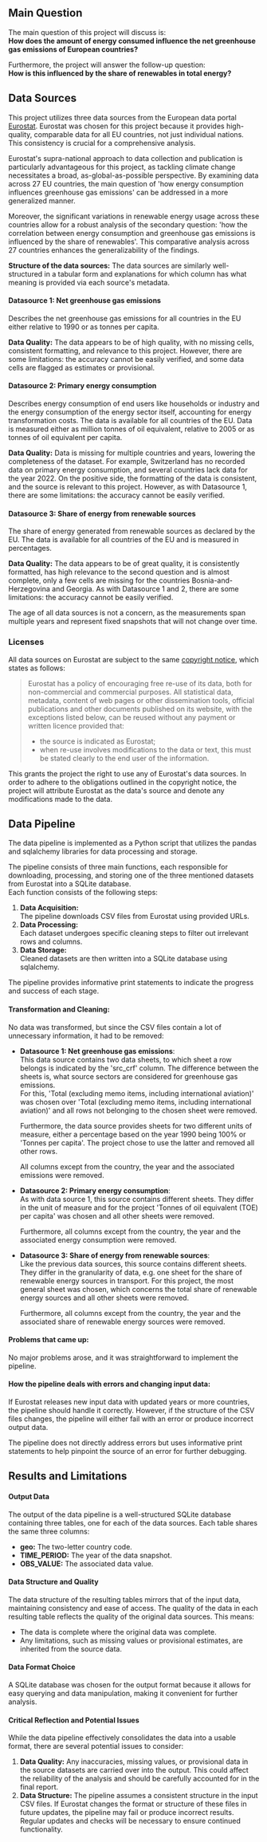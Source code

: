 ## Main Question
The main question of this project will discuss is:  
**How does the amount of energy consumed influence the net greenhouse gas emissions of European countries?**

Furthermore, the project will answer the follow-up question:  
**How is this influenced by the share of renewables in total energy?**

## Data Sources
This project utilizes three data sources from the European data portal [Eurostat](https://ec.europa.eu/eurostat/). Eurostat was chosen for this project because it provides high-quality, comparable data for all EU countries, not just individual nations. This consistency is crucial for a comprehensive analysis.

Eurostat's supra-national approach to data collection and publication is particularly advantageous for this project, as tackling climate change necessitates a broad, as-global-as-possible perspective. By examining data across 27 EU countries, the main question of 'how energy consumption influences greenhouse gas emissions' can be addressed in a more generalized manner.

Moreover, the significant variations in renewable energy usage across these countries allow for a robust analysis of the secondary question: 'how the correlation between energy consumption and greenhouse gas emissions is influenced by the share of renewables'. This comparative analysis across 27 countries enhances the generalizability of the findings.

**Structure of the data sources:** The data sources are similarly well-structured in a tabular form and explanations for which column has what meaning is provided via each source's metadata.
#### Datasource 1: Net greenhouse gas emissions
Describes the net greenhouse gas emissions for all countries in the EU either relative to 1990 or as tonnes per capita.

**Data Quality:** The data appears to be of high quality, with no missing cells, consistent formatting, and relevance to this project. However, there are some limitations: the accuracy cannot be easily verified, and some data cells are flagged as estimates or provisional.
#### Datasource 2: Primary energy consumption
Describes energy consumption of end users like households or industry and the energy consumption of the energy sector itself, accounting for energy transformation costs. The data is available for all countries of the EU. Data is measured either as million tonnes of oil equivalent, relative to 2005 or as tonnes of oil equivalent per capita.

**Data Quality:** Data is missing for multiple countries and years, lowering the completeness of the dataset. For example, Switzerland has no recorded data on primary energy consumption, and several countries lack data for the year 2022. On the positive side, the formatting of the data is consistent, and the source is relevant to this project. However, as with Datasource 1, there are some limitations: the accuracy cannot be easily verified.
#### Datasource 3: Share of energy from renewable sources
The share of energy generated from renewable sources as declared by the EU. The data is available for all countries of the EU and is measured in percentages.

**Data Quality:** The data appears to be of great quality, it is consistently formatted, has high relevance to the second question and is almost complete, only a few cells are missing for the countries Bosnia-and-Herzegovina and Georgia. As with Datasource 1 and 2, there are some limitations: the accuracy cannot be easily verified.

The age of all data sources is not a concern, as the measurements span multiple years and represent fixed snapshots that will not change over time.
### Licenses
All data sources on Eurostat are subject to the same [copyright notice](https://ec.europa.eu/eurostat/about-us/policies/copyright), which states as follows:
> Eurostat has a policy of encouraging free re-use of its data, both for non-commercial and commercial purposes. All statistical data, metadata, content of web pages or other dissemination tools, official publications and other documents published on its website, with the exceptions listed below, can be reused without any payment or written licence provided that:
> - the source is indicated as Eurostat;
> - when re-use involves modifications to the data or text, this must be stated clearly to the end user of the information.

This grants the project the right to use any of Eurostat's data sources. In order to adhere to the obligations outlined in the copyright notice, the project will attribute Eurostat as the data's source and denote any modifications made to the data.
## Data Pipeline
The data pipeline is implemented as a Python script that utilizes the pandas and sqlalchemy libraries for data processing and storage.

The pipeline consists of three main functions, each responsible for downloading, processing, and storing one of the three mentioned datasets from Eurostat into a SQLite database.  
Each function consists of the following steps:
1. **Data Acquisition:**  
   The pipeline downloads CSV files from Eurostat using provided URLs.
2. **Data Processing:**  
   Each dataset undergoes specific cleaning steps to filter out irrelevant rows and columns.
3. **Data Storage:**  
   Cleaned datasets are then written into a SQLite database using sqlalchemy.

The pipeline provides informative print statements to indicate the progress and success of each stage.
#### Transformation and Cleaning:
No data was transformed, but since the CSV files contain a lot of unnecessary information, it had to be removed:
- **Datasource 1: Net greenhouse gas emissions**:  
  This data source contains two data sheets, to which sheet a row belongs is indicated by the 'src_crf' column. The difference between the sheets is, what source sectors are considered for greenhouse gas emissions.  
  For this, 'Total (excluding memo items, including international aviation)' was chosen over 'Total (excluding memo items, including international aviation)' and all rows not belonging to the chosen sheet were removed.

  Furthermore, the data source provides sheets for two different units of measure, either a percentage based on the year 1990 being 100% or 'Tonnes per capita'. The project chose to use the latter and removed all other rows.

  All columns except from the country, the year and the associated emissions were removed.
- **Datasource 2: Primary energy consumption**:  
  As with data source 1, this source contains different sheets. They differ in the unit of measure and for the project 'Tonnes of oil equivalent (TOE) per capita' was chosen and all other sheets were removed.

  Furthermore, all columns except from the country, the year and the associated energy consumption were removed.
- **Datasource 3: Share of energy from renewable sources**:  
  Like the previous data sources, this source contains different sheets. They differ in the granularity of data, e.g. one sheet for the share of renewable energy sources in transport. For this project, the most general sheet was chosen, which concerns the total share of renewable energy sources and all other sheets were removed.

  Furthermore, all columns except from the country, the year and the associated share of renewable energy sources were removed.
#### Problems that came up:
No major problems arose, and it was straightforward to implement the pipeline.
#### How the pipeline deals with errors and changing input data:
If Eurostat releases new input data with updated years or more countries, the pipeline should handle it correctly. However, if the structure of the CSV files changes, the pipeline will either fail with an error or produce incorrect output data.

The pipeline does not directly address errors but uses informative print statements to help pinpoint the source of an error for further debugging.

## Results and Limitations
#### Output Data
The output of the data pipeline is a well-structured SQLite database containing three tables, one for each of the data sources. Each table shares the same three columns:
- **geo:** The two-letter country code.
- **TIME_PERIOD:** The year of the data snapshot.
- **OBS_VALUE:** The associated data value.
#### Data Structure and Quality
The data structure of the resulting tables mirrors that of the input data, maintaining consistency and ease of access. The quality of the data in each resulting table reflects the quality of the original data sources. This means:
- The data is complete where the original data was complete.
- Any limitations, such as missing values or provisional estimates, are inherited from the source data.
#### Data Format Choice
A SQLite database was chosen for the output format because it allows for easy querying and data manipulation, making it convenient for further analysis.
#### Critical Reflection and Potential Issues
While the data pipeline effectively consolidates the data into a usable format, there are several potential issues to consider:
1. **Data Quality:** Any inaccuracies, missing values, or provisional data in the source datasets are carried over into the output. This could affect the reliability of the analysis and should be carefully accounted for in the final report.
2. **Data Structure:** The pipeline assumes a consistent structure in the input CSV files. If Eurostat changes the format or structure of these files in future updates, the pipeline may fail or produce incorrect results. Regular updates and checks will be necessary to ensure continued functionality.